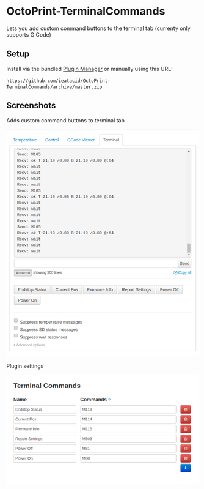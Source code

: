 # OctoPrint-TerminalCommands

Lets you add custom command buttons to the terminal tab (currenty only supports G Code)

## Setup

Install via the bundled [Plugin Manager](https://github.com/foosel/OctoPrint/wiki/Plugin:-Plugin-Manager)
or manually using this URL:

    https://github.com/ieatacid/OctoPrint-TerminalCommands/archive/master.zip


## Screenshots
Adds custom command buttons to terminal tab

![Edit button](extras/assets/img/terminal_tab.png?raw=true)

Plugin settings

![Settings](extras/assets/img/terminal_commands_settings.png?raw=true)
